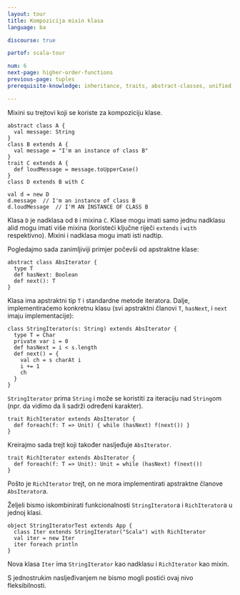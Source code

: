 ```yaml
---
layout: tour
title: Kompozicija mixin klasa
language: ba

discourse: true

partof: scala-tour

num: 6
next-page: higher-order-functions
previous-page: tuples
prerequisite-knowledge: inheritance, traits, abstract-classes, unified-types

---
```


Mixini su trejtovi koji se koriste za kompoziciju klase.

```tut
abstract class A {
  val message: String
}
class B extends A {
  val message = "I'm an instance of class B"
}
trait C extends A {
  def loudMessage = message.toUpperCase()
}
class D extends B with C

val d = new D
d.message  // I'm an instance of class B
d.loudMessage  // I'M AN INSTANCE OF CLASS B
```
Klasa `D` je nadklasa od `B` i mixina `C`. 
Klase mogu imati samo jednu nadklasu alid mogu imati više mixina (koristeći ključne riječi `extends` i `with` respektivno). Mixini i nadklasa mogu imati isti nadtip.

Pogledajmo sada zanimljiviji primjer počevši od apstraktne klase:
 
```tut
abstract class AbsIterator {
  type T
  def hasNext: Boolean
  def next(): T
}
```
 
Klasa ima apstraktni tip `T` i standardne metode iteratora.
Dalje, implementiraćemo konkretnu klasu (svi apstraktni članovi `T`, `hasNext`, i `next` imaju implementacije):

```tut
class StringIterator(s: String) extends AbsIterator {
  type T = Char
  private var i = 0
  def hasNext = i < s.length
  def next() = {
    val ch = s charAt i
    i += 1
    ch
  }
}
```

`StringIterator` prima `String` i može se koristiti za iteraciju nad `String`om (npr. da vidimo da li sadrži određeni karakter).
 
    trait RichIterator extends AbsIterator {
      def foreach(f: T => Unit) { while (hasNext) f(next()) }
    }

Kreirajmo sada trejt koji također nasljeđuje `AbsIterator`.

```tut
trait RichIterator extends AbsIterator {
  def foreach(f: T => Unit): Unit = while (hasNext) f(next())
}
```

Pošto je `RichIterator` trejt, on ne mora implementirati apstraktne članove `AbsIterator`a.

Željeli bismo iskombinirati funkcionalnosti `StringIterator`a i `RichIterator`a u jednoj klasi.  

```tut
object StringIteratorTest extends App {
  class Iter extends StringIterator("Scala") with RichIterator
  val iter = new Iter
  iter foreach println
}
```
 
Nova klasa `Iter` ima `StringIterator` kao nadklasu i `RichIterator` kao mixin.

S jednostrukim nasljeđivanjem ne bismo mogli postići ovaj nivo fleksibilnosti.

